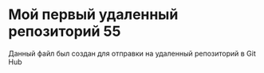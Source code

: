 # Мой первый удаленный репозиторий 55
Данный файл был создан для отправки на удаленный репозиторий в Git Hub
